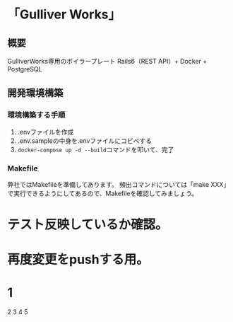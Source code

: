 # 「Gulliver Works」
## 概要
GulliverWorks専用のボイラープレート
Rails6（REST API）+ Docker + PostgreSQL
    
## 開発環境構築
### 環境構築する手順
1. .envファイルを作成
2. .env.sampleの中身を.envファイルにコピペする
3. `docker-compose up -d --build`コマンドを叩いて、完了

### Makefile
弊社ではMakefileを準備してあります。
頻出コマンドについては「make XXX」で実行できるようにしてあるので、Makefileを確認してみましょう。

# テスト反映しているか確認。

# 再度変更をpushする用。
# 1
2
3
4
5